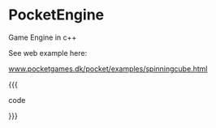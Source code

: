 # PocketEngine
Game Engine in c++

See web example here:

www.pocketgames.dk/pocket/examples/spinningcube.html

{{{

code

}}}
